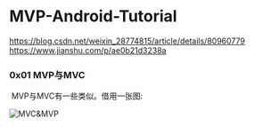 # MVP-Android-Tutorial

https://blog.csdn.net/weixin_28774815/article/details/80960779
https://www.jianshu.com/p/ae0b21d3238a

### 0x01 MVP与MVC

​	MVP与MVC有一些类似。借用一张图:

![MVC&MVP](https://github.com/gfkgfk/MVP-Android-Tutorial/tree/master/img/MVC&MVP.png)

